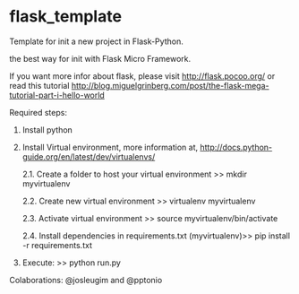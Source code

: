# flask_template
Template for init a new project in Flask-Python.

the best way for init with Flask Micro Framework.

If you want more infor about flask, please visit http://flask.pocoo.org/ or read this tutorial http://blog.miguelgrinberg.com/post/the-flask-mega-tutorial-part-i-hello-world

Required steps:

1. Install python

2. Install Virtual environment, more information at, http://docs.python-guide.org/en/latest/dev/virtualenvs/

	2.1. Create a folder to host your virtual environment >> mkdir myvirtualenv

	2.2.  Create new virtual environment >> virtualenv myvirtualenv 

	2.3. Activate virtual environment >> source myvirtualenv/bin/activate

	2.4. Install dependencies in requirements.txt (myvirtualenv)>> pip install -r requirements.txt 


3. Execute: >> python run.py





Colaborations: @josleugim and @pptonio

